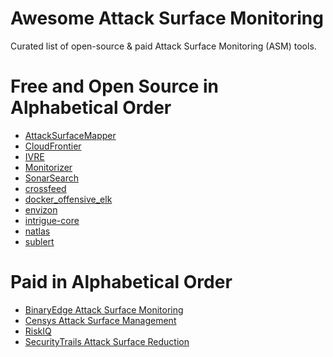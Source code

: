 # Awesome Attack Surface Monitoring
Curated list of open-source &amp; paid Attack Surface Monitoring (ASM) tools.

Free and Open Source in Alphabetical Order
=================

 * [AttackSurfaceMapper](https://github.com/superhedgy/AttackSurfaceMapper)
 * [CloudFrontier](https://github.com/riskprofiler/CloudFrontier)
 * [IVRE](https://github.com/cea-sec/ivre )
 * [Monitorizer](https://github.com/BitTheByte/Monitorizer)
 * [SonarSearch](https://github.com/Cgboal/SonarSearch)
 * [crossfeed](https://github.com/cisagov/crossfeed)
 * [docker_offensive_elk](https://github.com/marco-lancini/docker_offensive_elk)
 * [envizon](https://github.com/evait-security/envizon )
 * [intrigue-core](https://github.com/intrigueio/intrigue-core)
 * [natlas](https://github.com/natlas/natlas)
 * [sublert](https://github.com/yassineaboukir/sublert)
 
 

Paid in Alphabetical Order
=================


 * [BinaryEdge Attack Surface Monitoring](https://asm.binaryedge.io)
 * [Censys Attack Surface Management](https://censys.io/product/attack-surface-management)
 * [RiskIQ](https://www.riskiq.com)
 * [SecurityTrails Attack Surface Reduction](https://securitytrails.com/attack-surface-reduction)
